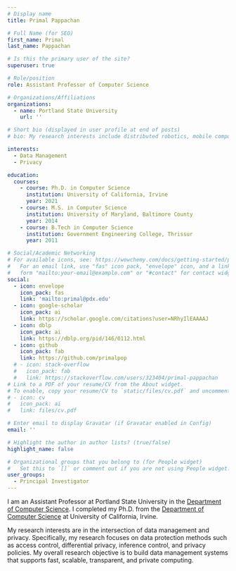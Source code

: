 ```yaml
---
# Display name
title: Primal Pappachan

# Full Name (for SEO)
first_name: Primal
last_name: Pappachan

# Is this the primary user of the site?
superuser: true

# Role/position
role: Assistant Professor of Computer Science

# Organizations/Affiliations
organizations:
  - name: Portland State University
    url: ''

# Short bio (displayed in user profile at end of posts)
# bio: My research interests include distributed robotics, mobile computing and programmable matter.

interests:
  - Data Management
  - Privacy

education:
  courses:
    - course: Ph.D. in Computer Science
      institution: University of California, Irvine
      year: 2021
    - course: M.S. in Computer Science
      institution: University of Maryland, Baltimore County
      year: 2014
    - course: B.Tech in Computer Science
      institution: Government Engineering College, Thrissur
      year: 2011

# Social/Academic Networking
# For available icons, see: https://wowchemy.com/docs/getting-started/page-builder/#icons
#   For an email link, use "fas" icon pack, "envelope" icon, and a link in the
#   form "mailto:your-email@example.com" or "#contact" for contact widget.
social:
  - icon: envelope
    icon_pack: fas
    link: 'mailto:primal@pdx.edu'
  - icon: google-scholar
    icon_pack: ai
    link: https://scholar.google.com/citations?user=NRhyIlEAAAAJ
  - icon: dblp
    icon_pack: ai
    link: https://dblp.org/pid/146/0112.html
  - icon: github
    icon_pack: fab
    link: https://github.com/primalpop
  # - icon: stack-overflow
  #   icon_pack: fab
  #   link: https://stackoverflow.com/users/323404/primal-pappachan
# Link to a PDF of your resume/CV from the About widget.
# To enable, copy your resume/CV to `static/files/cv.pdf` and uncomment the lines below.
# - icon: cv
#   icon_pack: ai
#   link: files/cv.pdf

# Enter email to display Gravatar (if Gravatar enabled in Config)
email: ''

# Highlight the author in author lists? (true/false)
highlight_name: false

# Organizational groups that you belong to (for People widget)
#   Set this to `[]` or comment out if you are not using People widget.
user_groups:
  - Principal Investigator
---
```


I am an Assistant Professor at Portland State University in the [Department of Computer Science](https://www.pdx.edu/computer-science/). I completed my Ph.D. from the [Department of Computer Science](https://www.cs.uci.edu/) at University of California, Irvine. 

My research interests are in the intersection of data management and privacy. Specifically, my research focuses on data protection methods such as access control, differential privacy, inference control, and  privacy policies. My overall research objective is to build data management systems that supports fast, scalable, transparent, and private computing.
